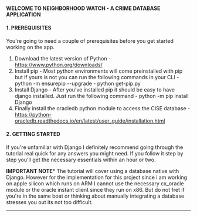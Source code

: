 #### WELCOME TO NEIGHBORHOOD WATCH - A CRIME DATABASE APPLICATION ####

#### 1. PREREQUISITES ####

You're going to need a couple of prerequisites before you get started working on the app.
1) Download the latest version of Python - https://www.python.org/downloads/
2) Install pip - Most python environments will come preinstalled with pip but if yours is not you can run the following commands in your CLI
        - python -m ensurepip --upgrade
        - python get-pip.py
3) Install Django - After you've installed pip it should be easy to have django installed. Just run the following command
        - python -m pip install Django
4) Finally install the oracledb python module to access the CISE database - https://python-oracledb.readthedocs.io/en/latest/user_guide/installation.html

#### 2. GETTING STARTED ####

If you're unfamiliar with Django I definitely recommend going through the tutorial real quick for any answers you might need. If you follow it step by step 
you'll get the necessary essentials within an hour or two. 

******IMPORTANT NOTE*******
The tutorial will cover using a database native with Django. However for the implementation for this project since i am working on apple silicon which runs
on ARM I cannot use the necessary cx_oracle module or the oracle instant client since they run on x86. But do not fret if you're in the same boat or thinking about manually integrating a database stresses you out its not too difficult.
**************************
